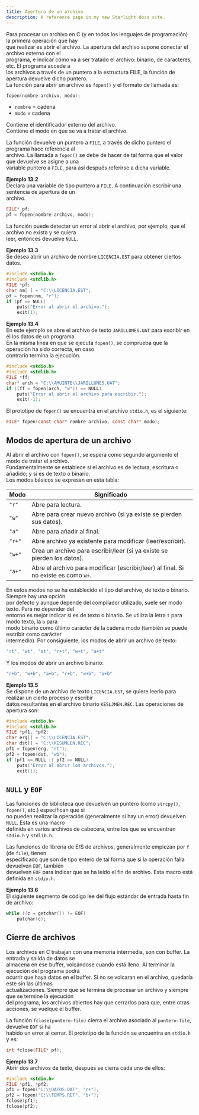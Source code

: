 ```yaml
---
title: Apertura de un archivo
description: A reference page in my new Starlight docs site.
---
```


Para procesar un archivo en C (y en todos los lenguajes de programación) la primera operación que hay  
que realizar es abrir el archivo. La apertura del archivo supone conectar el archivo externo con el  
programa, e indicar cómo va a ser tratado el archivo: binario, de caracteres, etc. El programa accede a  
los archivos a través de un puntero a la estructura FILE, la función de apertura devuelve dicho puntero.  
La función para abrir un archivo es `fopen()` y el formato de llamada es:

```c
fopen(nombre-archivo, modo);
```

- `nombre` = cadena  
- `modo` = cadena  

Contiene el identificador externo del archivo.  
Contiene el modo en que se va a tratar el archivo.  

La función devuelve un puntero a `FILE`, a través de dicho puntero el programa hace referencia al  
archivo. La llamada a `fopen()` se debe de hacer de tal forma que el valor que devuelve se asigne a una  
variable puntero a `FILE`, para así después referirse a dicha variable.

**Ejemplo 13.2**  
Declara una variable de tipo puntero a `FILE`. A continuación escribir una sentencia de apertura de un  
archivo.

```c
FILE* pf;
pf = fopen(nombre-archivo, modo);
```

La función puede detectar un error al abrir el archivo, por ejemplo, que el archivo no exista y se quiera  
leer, entonces devuelve `NULL`.

**Ejemplo 13.3**  
Se desea abrir un archivo de nombre `LICENCIA.EST` para obtener ciertos datos.

```c
#include <stdio.h>
#include <stdlib.h>
FILE *pf;
char nm[ ] = "C:\\LICENCIA.EST";
pf = fopen(nm, "r");
if (pf == NULL)
    puts("Error al abrir el archivo.");
    exit(1);
```

**Ejemplo 13.4**  
En este ejemplo se abre el archivo de texto `JARILLUNES.UAT` para escribir en él los datos de un programa.  
En la misma línea en que se ejecuta `fopen()`, se comprueba que la operación ha sido correcta, en caso  
contrario termina la ejecución.

```c
#include <stdio.h>
#include <stdlib.h>
FILE *ff;
char* arch = "C:\\AMUINTE\\JARILLUNES.UAT";
if ((ff = fopen(arch, "w")) == NULL)
    puts("Error al abrir el archivo para escribir.");
    exit(-1);
```

El prototipo de `fopen()` se encuentra en el archivo `stdio.h`, es el siguiente:

```c
FILE* fopen(const char* nombre-archivo, const char* modo);
```

## Modos de apertura de un archivo  

Al abrir el archivo con `fopen()`, se espera como segundo argumento el modo de tratar el archivo.  
Fundamentalmente se establece si el archivo es de lectura, escritura o añadido; y si es de texto o binario.  
Los modos básicos se expresan en esta tabla:

| Modo | Significado |
|------|-------------|
| `"r"` | Abre para lectura. |
| `"w"` | Abre para crear nuevo archivo (si ya existe se pierden sus datos). |
| `"a"` | Abre para añadir al final. |
| `"r+"` | Abre archivo ya existente para modificar (leer/escribir). |
| `"w+"` | Crea un archivo para escribir/leer (si ya existe se pierden los datos). |
| `"a+"` | Abre el archivo para modificar (escribir/leer) al final. Si no existe es como `w+`. |

En estos modos no se ha establecido el tipo del archivo, de texto o binario. Siempre hay una opción  
por defecto y aunque depende del compilador utilizado, suele ser modo texto. Para no depender del  
entorno es mejor indicar si es de texto o binario. Se utiliza la letra `t` para modo texto, la `b` para  
modo binario como último carácter de la cadena modo (también se puede escribir como carácter  
intermedio). Por consiguiente, los modos de abrir un archivo de texto:

```c
"rt", "wt", "at", "r+t", "w+t", "a+t"
```

Y los modos de abrir un archivo binario:

```c
"r+b", "w+b", "a+b", "r+b", "w+b", "a+b"
```

**Ejemplo 13.5**  
Se dispone de un archivo de texto `LICENCIA.EST`, se quiere leerlo para realizar un cierto proceso y escribir  
datos resultantes en el archivo binario `KESLJMEN.REC`. Las operaciones de apertura son:

```c
#include <stdio.h>
#include <stdlib.h>
FILE *pf1, *pf2;
char erg[] = "C:\\LICENCIA.EST";
char dst[] = "C:\\KESUMLEN.REC";
pf1 = fopen(erg, "rt");
pf2 = fopen(dst, "wb");
if (pf1 == NULL || pf2 == NULL)
    puts("Error al abrir los archivos.");
    exit(1);
```

## `NULL` y `EOF`  

Las funciones de biblioteca que devuelven un puntero (como `strcpy()`, `fopen()`, etc.) especifican que si  
no pueden realizar la operación (generalmente si hay un error) devuelven `NULL`. Esta es una macro  
definida en varios archivos de cabecera, entre los que se encuentran `stdio.h` y `stdlib.h`.

Las funciones de librería de E/S de archivos, generalmente empiezan por `f` (de `file`), tienen  
especificado que son de tipo entero de tal forma que si la operación falla devuelven `EOF`, también  
devuelven `EOF` para indicar que se ha leído el fin de archivo. Esta macro está definida en `stdio.h`.

**Ejemplo 13.6**  
El siguiente segmento de código lee del flujo estándar de entrada hasta fin de archivo:

```c
while ((c = getchar()) != EOF)
    putchar(c);
```

## Cierre de archivos  

Los archivos en C trabajan con una memoria intermedia, son con buffer. La entrada y salida de datos se  
almacena en ese buffer, volcándose cuando está lleno. Al terminar la ejecución del programa podrá  
ocurrir que haya datos en el buffer. Si no se volcaran en el archivo, quedaría este sin las últimas  
actualizaciones. Siempre que se termina de procesar un archivo y siempre que se termine la ejecución  
del programa, los archivos abiertos hay que cerrarlos para que, entre otras acciones, se vuelque el buffer.

La función `fclose(puntero-file)` cierra el archivo asociado al `puntero-file`, devuelve `EOF` si ha  
habido un error al cerrar. El prototipo de la función se encuentra en `stdio.h` y es:

```c
int fclose(FILE* pf);
```

**Ejemplo 13.7**  
Abrir dos archivos de texto, después se cierra cada uno de ellos:

```c
#include <stdio.h>
FILE *pf1, *pf2;
pf1 = fopen("C:\\DATOS.DAT", "r+");
pf2 = fopen("C:\\TEMPS.RET", "b+");
fclose(pf1);
fclose(pf2);
```
